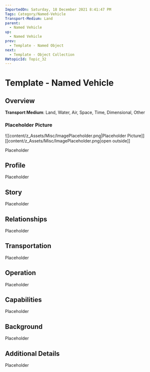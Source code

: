 ```yaml
---
ImportedOn: Saturday, 18 December 2021 8:41:47 PM
Tags: Category/Named-Vehicle
Transport-Medium: Land
parent:
  - Named Vehicle
up:
  - Named Vehicle
prev:
  - Template - Named Object
next:
  - Template - Object Collection
RWtopicId: Topic_32
---
```

# Template - Named Vehicle
## Overview
**Transport Medium**: Land, Water, Air, Space, Time, Dimensional, Other

### Placeholder Picture
![[content/z_Assets/Misc/ImagePlaceholder.png|Placeholder Picture]]
[[content/z_Assets/Misc/ImagePlaceholder.png|open outside]]

Placeholder

## Profile
Placeholder

## Story
Placeholder

## Relationships
Placeholder

## Transportation
Placeholder

## Operation
Placeholder

## Capabilities
Placeholder

## Background
Placeholder

## Additional Details
Placeholder

